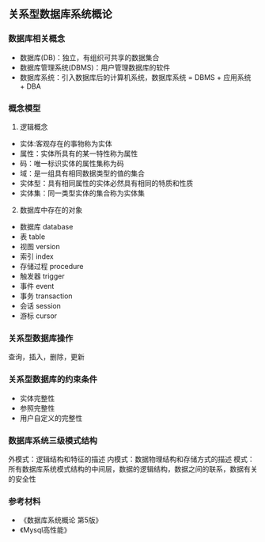 ## 关系型数据库系统概论

### 数据库相关概念
- 数据库(DB)：独立，有组织可共享的数据集合
- 数据库管理系统(DBMS)：用户管理数据库的软件
- 数据库系统：引入数据库后的计算机系统，数据库系统 = DBMS + 应用系统 + DBA
### 概念模型
1. 逻辑概念
- 实体:客观存在的事物称为实体
- 属性：实体所具有的某一特性称为属性
- 码：唯一标识实体的属性集称为码
- 域：是一组具有相同数据类型的值的集合
- 实体型：具有相同属性的实体必然具有相同的特质和性质
- 实体集：同一类型实体的集合称为实体集

2. 数据库中存在的对象
- 数据库 database
- 表 table
- 视图 version
- 索引 index
- 存储过程 procedure
- 触发器 trigger
- 事件 event
- 事务 transaction
- 会话 session
- 游标 cursor

### 关系型数据库操作
查询，插入，删除，更新
### 关系型数据库的约束条件
- 实体完整性
- 参照完整性
- 用户自定义的完整性

### 数据库系统三级模式结构
外模式：逻辑结构和特征的描述
内模式：数据物理结构和存储方式的描述
模式：所有数据库系统模式结构的中间层，数据的逻辑结构，数据之间的联系，数据有关的安全性

### 参考材料 
- 《数据库系统概论 第5版》
- 《Mysql高性能》